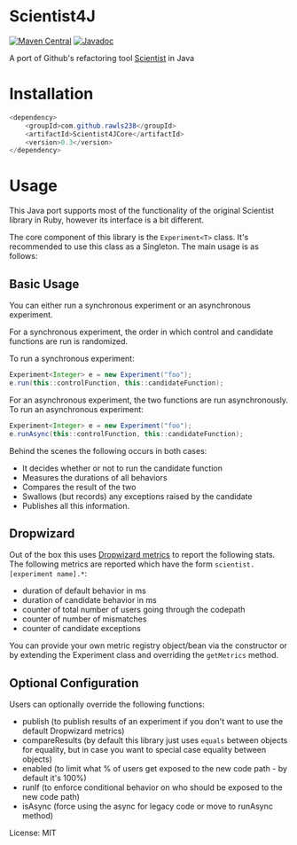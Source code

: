 # Scientist4J

[![Maven Central](https://maven-badges.herokuapp.com/maven-central/com.github.rawls238/Scientist4J/badge.svg)](https://maven-badges.herokuapp.com/maven-central/com.github.rawls238/Scientist4J)
[![Javadoc](https://javadoc-emblem.rhcloud.com/doc/com.github.rawls238/Scientist4J/badge.svg)](http://www.javadoc.io/doc/com.github.rawls238/Scientist4J)

A port of Github's refactoring tool [Scientist](https://github.com/github/scientist) in Java

# Installation

```java
<dependency>
    <groupId>com.github.rawls238</groupId>
    <artifactId>Scientist4JCore</artifactId>
    <version>0.3</version>
</dependency>
```
# Usage

This Java port supports most of the functionality of the original Scientist library in Ruby, however its interface is a bit different.

The core component of this library is the `Experiment<T>` class. It's recommended to use this class as a Singleton. The main usage is as follows:

## Basic Usage

You can either run a synchronous experiment or an asynchronous experiment.

For a synchronous experiment, the order in which control and candidate functions are run is randomized.

To run a synchronous experiment:

```java
Experiment<Integer> e = new Experiment("foo");
e.run(this::controlFunction, this::candidateFunction);
```

For an asynchronous experiment, the two functions are run asynchronously.
To run an asynchronous experiment:

```java
Experiment<Integer> e = new Experiment("foo");
e.runAsync(this::controlFunction, this::candidateFunction);
```

Behind the scenes the following occurs in both cases:
* It decides whether or not to run the candidate function
* Measures the durations of all behaviors
* Compares the result of the two
* Swallows (but records) any exceptions raised by the candidate
* Publishes all this information.


## Dropwizard

Out of the box this uses [Dropwizard metrics](https://dropwizard.github.io/metrics/3.1.0/) to report the following stats.
The following metrics are reported which have the form `scientist.[experiment name].*`:

* duration of default behavior in ms
* duration of candidate behavior in ms
* counter of total number of users going through the codepath
* counter of number of mismatches
* counter of candidate exceptions

You can provide your own metric registry object/bean via the constructor or by extending the Experiment class and overriding the `getMetrics` method.

## Optional Configuration

Users can optionally override the following functions:

* publish (to publish results of an experiment if you don't want to use the default Dropwizard metrics)
* compareResults (by default this library just uses `equals` between objects for equality, but in case you want to special case equality between objects)
* enabled (to limit what % of users get exposed to the new code path - by default it's 100%)
* runIf (to enforce conditional behavior on who should be exposed to the new code path)
* isAsync (force using the async for legacy code or move to runAsync method)


License: MIT
